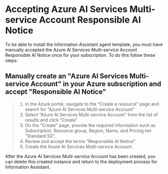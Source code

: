 # Accepting Azure AI Services Multi-service Account Responsible AI Notice

To be able to install the Information Assistant agent template, you must have manually accepted the Azure AI Services Multi-service Account Responsible AI Notice once for your subscription. To do this follow these steps:

## Manually create an "Azure AI Services Multi-service Account" in your Azure subscription and accept "Responsible AI Notice"

> 1.  In the Azure portal, navigate to the “Create a resource” page and search for “Azure AI Services Multi-service Account”
> 2.  Select “Azure AI Services Multi-service Account” from the list of results and click “Create”
> 3.  On the “Create” page, provide the required information such as Subscription, Resource group, Region, Name, and Pricing tier "Standard S0".
> 4.  Review and accept the terms "Responsible AI Notice".
> 5.  Create the Azure AI Services Multi-service Account.

After the Azure AI Services Multi-service Account has been created, you can delete this created instance and return to the deployment process for Information Assistant.
